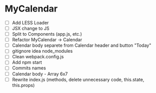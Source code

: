 # MyCalendar
- [ ] Add LESS Loader
- [ ] JSX change to JS
- [ ] Split to Components (app.js, etc.)
- [ ] Refactor MyCalendar -> Calendar
- [ ] Calendar body separete from Calendar header and button "Today"
- [ ] gitignore idea node_modules
- [ ] Clean webpack.config.js
- [ ] Add npm start
- [ ] Commits names
- [ ] Calendar body - Array 6x7 
- [ ] Rewrite index.js (methods, delete unnecessary code, this.state, this.props)
